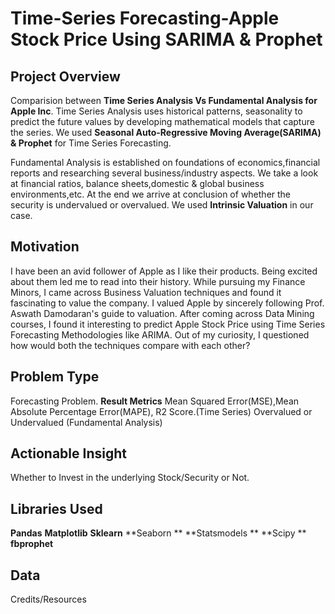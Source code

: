 # Time-Series Forecasting-Apple Stock Price Using SARIMA & Prophet

## Project Overview 
Comparision between **Time Series Analysis Vs Fundamental Analysis for Apple Inc**.
Time Series Analysis uses historical patterns, seasonality to predict the future values by developing mathematical models that capture the series.
We used **Seasonal Auto-Regressive Moving Average(SARIMA) & Prophet** for Time Series Forecasting.

Fundamental Analysis is established on foundations of economics,financial reports and researching several business/industry aspects. We take a look at financial ratios, balance sheets,domestic & global business environments,etc. At the end we arrive at conclusion of whether the security is undervalued or overvalued.
We used **Intrinsic Valuation** in our case.

## Motivation
I have been an avid follower of Apple as I like their products. Being excited about them led me to read into their history.
While pursuing my Finance Minors, I came across Business Valuation techniques and found it fascinating to value the company.
I valued Apple by sincerely following Prof. Aswath Damodaran's guide to valuation. After coming across Data Mining courses, I found it interesting to predict Apple Stock Price using Time Series Forecasting Methodologies like ARIMA.
Out of my curiosity, I questioned how would both the techniques compare with each other?

## Problem Type
Forecasting Problem.
**Result Metrics**
Mean Squared Error(MSE),Mean Absolute Percentage Error(MAPE), R2 Score.(Time Series)
Overvalued or Undervalued (Fundamental Analysis)


## Actionable Insight
Whether to Invest in the underlying Stock/Security or Not.

## Libraries Used
**Pandas**            **Matplotlib**        **Sklearn**            **Seaborn **
**Statsmodels **      **Scipy **            **fbprophet**          








## Data







Credits/Resources






